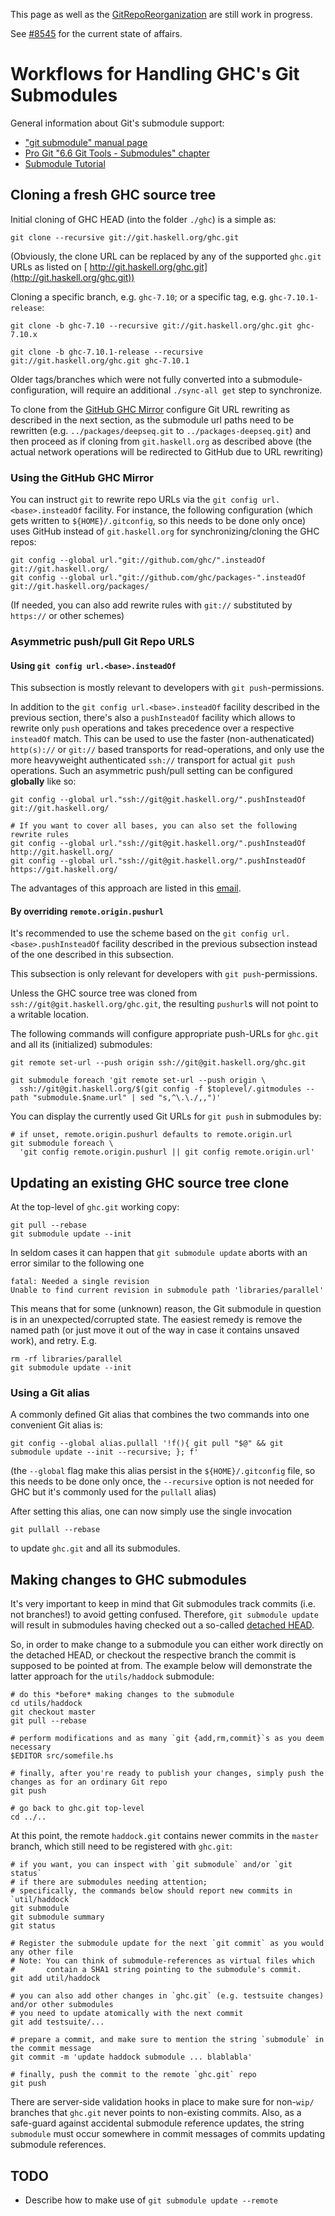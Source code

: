 



This page as well as the [GitRepoReorganization](git-repo-reorganization) are still work in progress.



See [\#8545](https://gitlab.staging.haskell.org/ghc/ghc/issues/8545) for the current state of affairs.


# Workflows for Handling GHC's Git Submodules



General information about Git's submodule support:


- [ "git submodule" manual page](http://git-scm.com/docs/git-submodule)
- [
  Pro Git "6.6 Git Tools - Submodules" chapter](http://git-scm.com/book/en/Git-Tools-Submodules)
- [
  Submodule Tutorial](http://www.vogella.com/tutorials/Git/article.html#submodules)

## Cloning a fresh GHC source tree



Initial cloning of GHC HEAD (into the folder `./ghc`) is a simple as:


```
git clone --recursive git://git.haskell.org/ghc.git
```


(Obviously, the clone URL can be replaced by any of the supported `ghc.git` URLs as listed on [
http://git.haskell.org/ghc.git](http://git.haskell.org/ghc.git))



Cloning a specific branch, e.g. `ghc-7.10`; or a specific tag, e.g. `ghc-7.10.1-release`:


```
git clone -b ghc-7.10 --recursive git://git.haskell.org/ghc.git ghc-7.10.x
```

```
git clone -b ghc-7.10.1-release --recursive git://git.haskell.org/ghc.git ghc-7.10.1
```


Older tags/branches which were not fully converted into a submodule-configuration, will require an additional `./sync-all get` step to synchronize.



To clone from the [
GitHub GHC Mirror](http://github.com/ghc/ghc.git) configure Git URL rewriting as described in the next section, as the submodule url paths need to be rewritten (e.g. `../packages/deepseq.git` to `../packages-deepseq.git`) and then proceed as if cloning from `git.haskell.org` as described above (the actual network operations will be redirected to GitHub due to URL rewriting)


### Using the GitHub GHC Mirror



You can instruct `git` to rewrite repo URLs via the `git config url.<base>.insteadOf` facility. For instance, the following configuration (which gets written to `${HOME}/.gitconfig`, so this needs to be done only once) uses GitHub instead of `git.haskell.org` for synchronizing/cloning the GHC repos:


```
git config --global url."git://github.com/ghc/".insteadOf git://git.haskell.org/
git config --global url."git://github.com/ghc/packages-".insteadOf git://git.haskell.org/packages/
```


(If needed, you can also add rewrite rules with `git://` substituted by `https://` or other schemes)


### Asymmetric push/pull Git Repo URLS


#### Using `git config url.<base>.insteadOf`



This subsection is mostly relevant to developers with `git push`-permissions.



In addition to the `git config url.<base>.insteadOf` facility described in the previous section, there's also a `pushInsteadOf` facility which allows to rewrite only `push` operations and takes precedence over a respective `insteadOf` match. This can be used to use the faster (non-authenaticated) `http(s)://` or `git://` based transports for read-operations, and only use the more heavyweight authenticated `ssh://` transport for actual `git push` operations. Such an asymmetric push/pull setting can be configured **globally** like so:


```
git config --global url."ssh://git@git.haskell.org/".pushInsteadOf git://git.haskell.org/

# If you want to cover all bases, you can also set the following rewrite rules
git config --global url."ssh://git@git.haskell.org/".pushInsteadOf http://git.haskell.org/
git config --global url."ssh://git@git.haskell.org/".pushInsteadOf https://git.haskell.org/
```


The advantages of this approach are listed in this [
email](http://www.haskell.org/pipermail/ghc-devs/2014-June/005135.html).


#### By overriding `remote.origin.pushurl`



It's recommended to use the scheme based on the `git config url.<base>.pushInsteadOf` facility described in the previous subsection instead of the one described in this subsection.



This subsection is only relevant for developers with `git push`-permissions.



Unless the GHC source tree was cloned from `ssh://git@git.haskell.org/ghc.git`, the resulting `pushurl`s will not point to a writable location.



The following commands will configure appropriate push-URLs for `ghc.git` and all its (initialized) submodules:


```
git remote set-url --push origin ssh://git@git.haskell.org/ghc.git

git submodule foreach 'git remote set-url --push origin \
  ssh://git@git.haskell.org/$(git config -f $toplevel/.gitmodules --path "submodule.$name.url" | sed "s,^\.\./,,")'
```


You can display the currently used Git URLs for `git push` in submodules by:


```
# if unset, remote.origin.pushurl defaults to remote.origin.url
git submodule foreach \
  'git config remote.origin.pushurl || git config remote.origin.url'
```

## Updating an existing GHC source tree clone



At the top-level of `ghc.git` working copy:


```
git pull --rebase
git submodule update --init
```


In seldom cases it can happen that `git submodule update` aborts with an error similar to the following one


```wiki
fatal: Needed a single revision
Unable to find current revision in submodule path 'libraries/parallel'
```


This means that for some (unknown) reason, the Git submodule in question is in an unexpected/corrupted state. The easiest remedy is remove the named path (or just move it out of the way in case it contains unsaved work), and retry. E.g.


```wiki
rm -rf libraries/parallel
git submodule update --init
```

### Using a Git alias



A commonly defined Git alias that combines the two commands into one convenient Git alias is:


```
git config --global alias.pullall '!f(){ git pull "$@" && git submodule update --init --recursive; }; f'
```


(the `--global` flag make this alias persist in the `${HOME}/.gitconfig` file, so this needs to be done only once, the `--recursive` option is not needed for GHC but it's commonly used for the `pullall` alias)



After setting this alias, one can now simply use the single invocation


```
git pullall --rebase
```


to update `ghc.git` and all its submodules.


## Making changes to GHC submodules



It's very important to keep in mind that Git submodules track commits (i.e. not branches!) to avoid getting confused. Therefore, `git submodule update` will result in submodules having checked out a so-called [
detached HEAD](http://alblue.bandlem.com/2011/08/git-tip-of-week-detached-heads.html).



So, in order to make change to a submodule you can either work directly on the detached HEAD, or checkout the respective branch the commit is supposed to be pointed at from. The example below will demonstrate the latter approach for the `utils/haddock` submodule:


```
# do this *before* making changes to the submodule
cd utils/haddock
git checkout master
git pull --rebase

# perform modifications and as many `git {add,rm,commit}`s as you deem necessary
$EDITOR src/somefile.hs

# finally, after you're ready to publish your changes, simply push the changes as for an ordinary Git repo
git push

# go back to ghc.git top-level
cd ../..
```


At this point, the remote `haddock.git` contains newer commits in the `master` branch, which still need to be registered with `ghc.git`:


```
# if you want, you can inspect with `git submodule` and/or `git status`
# if there are submodules needing attention;
# specifically, the commands below should report new commits in `util/haddock`
git submodule
git submodule summary
git status

# Register the submodule update for the next `git commit` as you would any other file
# Note: You can think of submodule-references as virtual files which 
#       contain a SHA1 string pointing to the submodule's commit.
git add util/haddock

# you can also add other changes in `ghc.git` (e.g. testsuite changes) and/or other submodules 
# you need to update atomically with the next commit
git add testsuite/...

# prepare a commit, and make sure to mention the string `submodule` in the commit message
git commit -m 'update haddock submodule ... blablabla'

# finally, push the commit to the remote `ghc.git` repo
git push
```


There are server-side validation hooks in place to make sure for non-`wip/` branches that `ghc.git` never points to non-existing commits. Also, as a safe-guard against accidental submodule reference updates, the string `submodule` must occur somewhere in commit messages of commits updating submodule references.


## TODO


- Describe how to make use of `git submodule update --remote`
